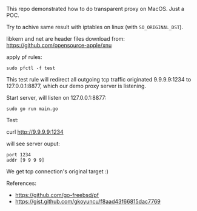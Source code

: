 This repo demonstrated how to do transparent proxy on MacOS. Just a POC.

Try to achive same result with iptables on linux (with `SO_ORIGINAL_DST`).

libkern and net are header files download from: https://github.com/opensource-apple/xnu

apply pf rules:

    sudo pfctl -f test

This test rule will redirect all outgoing tcp traffic originated 9.9.9.9:1234 to 127.0.0.1:8877, which our demo proxy server is listening.

Start server, will listen on 127.0.0.1:8877:

    sudo go run main.go


Test:

  curl  http://9.9.9.9:1234


will see server ouput:

    port 1234
    addr [9 9 9 9]


We get tcp connection's original target :)

References:

- https://github.com/go-freebsd/pf
- https://gist.github.com/gkoyuncu/f8aad43f66815dac7769
